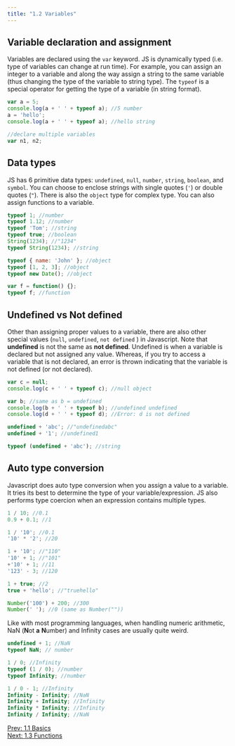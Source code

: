 ```yaml
---
title: "1.2 Variables"
---
```


## Variable declaration and assignment

Variables are declared using the `var` keyword. JS is dynamically typed (i.e.
type of variables can change at run time). For example, you can assign an
integer to a variable and along the way assign a string to the same variable
(thus changing the type of the variable to string type). The `typeof` is a
special operator for getting the type of a variable (in string format).

```javascript
var a = 5;
console.log(a + ' ' + typeof a); //5 number
a = 'hello';
console.log(a + ' ' + typeof a); //hello string

//declare multiple variables
var n1, n2;
```

## Data types

JS has 6 primitive data types: `undefined`, `null`, `number`, `string`,
`boolean`, and `symbol`. You can choose to enclose strings with single quotes
(`'`) or double quotes (`"`). There is also the `object` type for complex type.
You can also assign functions to a variable.

```javascript
typeof 1; //number
typeof 1.12; //number
typeof 'Tom'; //string
typeof true; //boolean
String(1234); //"1234"
typeof String(1234); //string

typeof { name: 'John' }; //object
typeof [1, 2, 3]; //object
typeof new Date(); //object

var f = function() {};
typeof f; //function
```

## Undefined vs Not defined

Other than assigning proper values to a variable, there are also other special
values (`null`, `undefined`, `not defined` ) in Javascript. Note that
**undefined** is not the same as **not defined**. Undefined is when a variable
is declared but not assigned any value. Whereas, if you try to access a variable
that is not declared, an error is thrown indicating that the variable is not
defined (or not declared).

```javascript
var c = null;
console.log(c + ' ' + typeof c); //null object

var b; //same as b = undefined
console.log(b + ' ' + typeof b); //undefined undefined
console.log(d + ' ' + typeof d); //Error: d is not defined

undefined + 'abc'; //"undefinedabc"
undefined + '1'; //undefined1

typeof (undefined + 'abc'); //string
```

## Auto type conversion

Javascript does auto type conversion when you assign a value to a variable. It
tries its best to determine the type of your variable/expression. JS also
performs type coercion when an expression contains multiple types.

```javascript
1 / 10; //0.1
0.9 + 0.1; //1

1 / '10'; //0.1
'10' * '2'; //20

1 + '10'; //"110"
'10' + 1; //"101"
+'10' + 1; //11
'123' - 3; //120

1 + true; //2
true + 'hello'; //"truehello"

Number('100') + 200; //300
Number(' '); //0 (same as Number(""))
```

Like with most programming languages, when handling numeric arithmetic, NaN
(**N**ot **a** **N**umber) and Infinity cases are usually quite weird.

```javascript
undefined + 1; //NaN
typeof NaN; // number

1 / 0; //Infinity
typeof (1 / 0); //number
typeof Infinity; //number

1 / 0 - 1; //Infinity
Infinity - Infinity; //NaN
Infinity + Infinity; //Infinity
Infinity * Infinity; //Infinity
Infinity / Infinity; //NaN
```

<div>
  <div class='text-left'>
    <a href="/1-1-basics">Prev: 1.1 Basics</a>
  </div>

  <div class='text-right'>
    <a href="/1-3-functions">Next: 1.3 Functions</a>
  </div>
</div>
